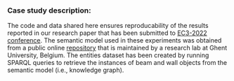 ### Case study description:
The code and data shared here ensures reproducability of the results reported in our research paper that has been submitted to [EC3-2022 conference](https://ec-3.org/conference2022/).
The semantic model used in these experiments was obtained from a public online [repository](http://smartlab1.elis.ugent.be:8889/IFC-repo/) that is maintained by a research lab at Ghent University, Belgium.
The entities dataset has been created by running SPARQL queries to retrieve the instances of beam and wall objects from the semantic model (i.e., knowledge graph). 